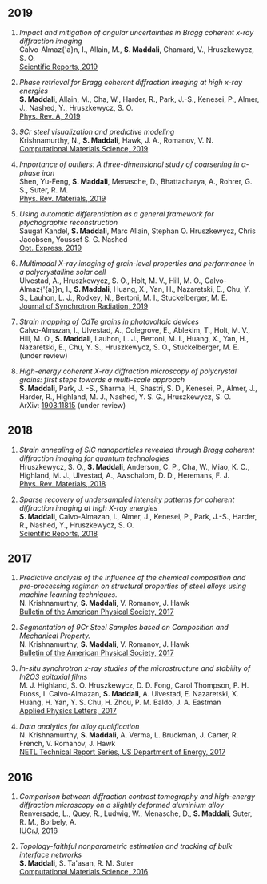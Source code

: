 ## **2019**

1.	_Impact and mitigation of angular uncertainties in Bragg coherent x-ray diffraction imaging_<br/>	Calvo-Almaz{\'a}n, I., Allain, M., **S. Maddali**, Chamard, V., Hruszkewycz, S. O.
<br/>[Scientific Reports, 2019](https://doi.org/10.1038/s41598-019-42797-4)


1.	_Phase retrieval for Bragg coherent diffraction imaging at high x-ray energies_<br/>	**S. Maddali**, Allain, M., Cha, W., Harder, R., Park, J.-S., Kenesei, P., Almer, J., Nashed, Y., Hruszkewycz, S. O.
<br/>[Phys. Rev. A, 2019](https://link.aps.org/doi/10.1103/PhysRevA.99.053838)


1.	_9Cr steel visualization and predictive modeling_<br/>	Krishnamurthy, N., **S. Maddali**, Hawk, J. A., Romanov, V. N.
<br/>[Computational Materials Science, 2019](http://www.sciencedirect.com/science/article/pii/S0927025619301466)


1.	_Importance of outliers: A three-dimensional study of coarsening in ${\alpha}$-phase iron_<br/>	Shen, Yu-Feng, **S. Maddali**, Menasche, D., Bhattacharya, A., Rohrer, G. S., Suter, R. M.
<br/>[Phys. Rev. Materials, 2019](https://link.aps.org/doi/10.1103/PhysRevMaterials.3.063611)


1.	_Using automatic differentiation as a general framework for ptychographic reconstruction_<br/>	Saugat Kandel, **S. Maddali**, Marc Allain, Stephan O. Hruszkewycz, Chris Jacobsen, Youssef S. G. Nashed
<br/>[Opt. Express, 2019](http://www.opticsexpress.org/abstract.cfm?URI=oe-27-13-18653)


1.	_Multimodal X-ray imaging of grain-level properties and performance in a polycrystalline solar cell_<br/>	Ulvestad, A., Hruszkewycz, S. O., Holt, M. V., Hill, M. O., Calvo-Almaz{\'{a}}n, I., **S. Maddali**, Huang, X., Yan, H., Nazaretski, E., Chu, Y. S., Lauhon, L. J., Rodkey, N., Bertoni, M. I., Stuckelberger, M. E.
<br/>[Journal of Synchrotron Radiation, 2019](https://doi.org/10.1107/S1600577519003606)


1.	_Strain mapping of CdTe grains in photovoltaic devices_<br/>	Calvo-Almazan, I., Ulvestad, A., Colegrove, E., Ablekim, T., Holt, M. V., Hill, M. O., **S. Maddali**, Lauhon, L. J., Bertoni, M. I., Huang, X., Yan, H., Nazaretski, E., Chu, Y. S., Hruszkewycz, S. O., Stuckelberger, M. E.
<br/> (under review)

1.	_High-energy coherent X-ray diffraction microscopy of polycrystal grains: first steps towards a multi-scale approach_<br/>	**S. Maddali**, Park, J. -S., Sharma, H., Shastri, S. D., Kenesei, P., Almer, J., Harder, R., Highland, M. J., Nashed, Y. S. G., Hruszkewycz, S. O.
<br/>ArXiv: [1903.11815](https://arxiv.org/abs/1903.11815)  (under review)

## **2018**

1.	_Strain annealing of SiC nanoparticles revealed through Bragg coherent diffraction imaging for quantum technologies_<br/>	Hruszkewycz, S. O., **S. Maddali**, Anderson, C. P., Cha, W., Miao, K. C., Highland, M. J., Ulvestad, A., Awschalom, D. D., Heremans, F. J.
<br/>[Phys. Rev. Materials, 2018](https://link.aps.org/doi/10.1103/PhysRevMaterials.2.086001)


1.	_Sparse recovery of undersampled intensity patterns for coherent diffraction imaging at high X-ray energies_<br/>	**S. Maddali**, Calvo-Almazan, I., Almer, J., Kenesei, P., Park, J.-S., Harder, R., Nashed, Y., Hruszkewycz, S. O.
<br/>[Scientific Reports, 2018](https://www.nature.com/articles/s41598-018-23040-y)


## **2017**

1.	_Predictive analysis of the influence of the chemical composition and pre-processing regimen on structural properties of steel alloys using machine learning techniques._<br/>	N. Krishnamurthy, **S. Maddali**, V. Romanov, J. Hawk
<br/>[Bulletin of the American Physical Society, 2017](https://meetings.aps.org/Meeting/MAR17/Session/V12.6)


1.	_Segmentation of 9Cr Steel Samples based on Composition and Mechanical Property._<br/>	N. Krishnamurthy, **S. Maddali**, V. Romanov, J. Hawk
<br/>[Bulletin of the American Physical Society, 2017](http://meetings.aps.org/link/BAPS.2017.MAR.G1.156)


1.	_In-situ synchrotron x-ray studies of the microstructure and stability of In2O3 epitaxial films_<br/>	M. J. Highland, S. O. Hruszkewycz, D. D. Fong, Carol Thompson, P. H. Fuoss, I. Calvo-Almazan, **S. Maddali**, A. Ulvestad, E. Nazaretski, X. Huang, H. Yan, Y. S. Chu, H. Zhou, P. M. Baldo, J. A. Eastman
<br/>[Applied Physics Letters, 2017](http://dx.doi.org/10.1063/1.4997773)


1.	_Data analytics for alloy qualification_<br/>	N. Krishnamurthy, **S. Maddali**, A. Verma, L. Bruckman, J. Carter, R. French, V. Romanov, J. Hawk
<br/>[NETL Technical Report Series, US Department of Energy, 2017](https://www.osti.gov/biblio/1456238)


## **2016**

1.	_Comparison between diffraction contrast tomography and high-energy diffraction microscopy on a slightly deformed aluminium alloy_<br/>	Renversade, L., Quey, R., Ludwig, W., Menasche, D., **S. Maddali**, Suter, R. M., Borbely, A.
<br/>[IUCrJ, 2016](https://journals.iucr.org/m/issues/2016/01/00/ti5006/)


1.	_Topology-faithful nonparametric estimation and tracking of bulk interface networks_<br/>	**S. Maddali**, S. Ta'asan, R. M. Suter
<br/>[Computational Materials Science, 2016](https://www.sciencedirect.com/science/article/pii/S0927025616303913)


